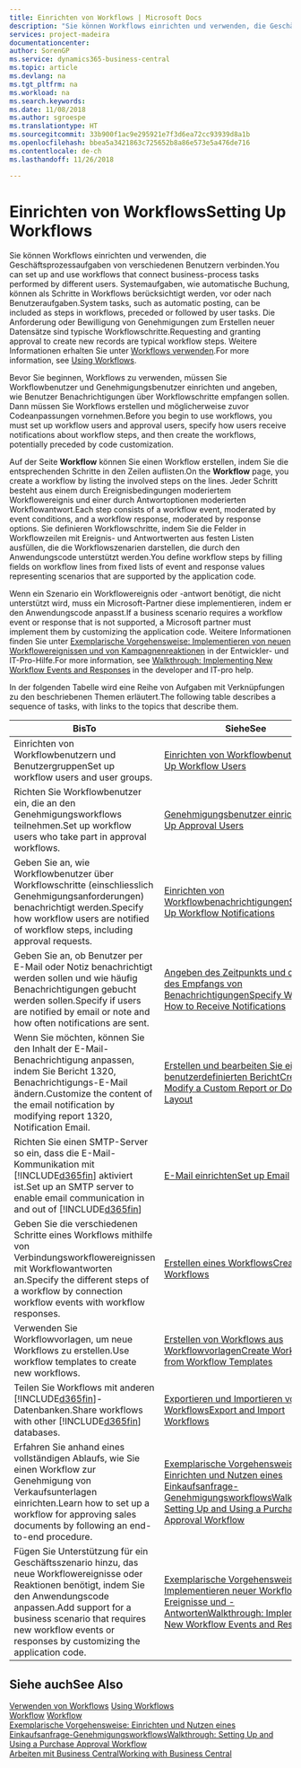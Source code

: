 ```yaml
---
title: Einrichten von Workflows | Microsoft Docs
description: "Sie können Workflows einrichten und verwenden, die Geschäftsprozessaufgaben von verschiedenen Benutzern verbinden. Systemaufgaben, wie automatische Buchung, können als Schritte in Workflows berücksichtigt werden, vor oder nach Benutzeraufgaben. Die Anforderung oder Bewilligung von Genehmigungen zum Erstellen neuer Datensätze sind typische Workflowschritte."
services: project-madeira
documentationcenter: 
author: SorenGP
ms.service: dynamics365-business-central
ms.topic: article
ms.devlang: na
ms.tgt_pltfrm: na
ms.workload: na
ms.search.keywords: 
ms.date: 11/08/2018
ms.author: sgroespe
ms.translationtype: HT
ms.sourcegitcommit: 33b900f1ac9e295921e7f3d6ea72cc93939d8a1b
ms.openlocfilehash: bbea5a3421863c725652b8a86e573e5a476de716
ms.contentlocale: de-ch
ms.lasthandoff: 11/26/2018

---
```

# <a name="setting-up-workflows"></a><span data-ttu-id="8dfff-105">Einrichten von Workflows</span><span class="sxs-lookup"><span data-stu-id="8dfff-105">Setting Up Workflows</span></span>
<span data-ttu-id="8dfff-106">Sie können Workflows einrichten und verwenden, die Geschäftsprozessaufgaben von verschiedenen Benutzern verbinden.</span><span class="sxs-lookup"><span data-stu-id="8dfff-106">You can set up and use workflows that connect business-process tasks performed by different users.</span></span> <span data-ttu-id="8dfff-107">Systemaufgaben, wie automatische Buchung, können als Schritte in Workflows berücksichtigt werden, vor oder nach Benutzeraufgaben.</span><span class="sxs-lookup"><span data-stu-id="8dfff-107">System tasks, such as automatic posting, can be included as steps in workflows, preceded or followed by user tasks.</span></span> <span data-ttu-id="8dfff-108">Die Anforderung oder Bewilligung von Genehmigungen zum Erstellen neuer Datensätze sind typische Workflowschritte.</span><span class="sxs-lookup"><span data-stu-id="8dfff-108">Requesting and granting approval to create new records are typical workflow steps.</span></span> <span data-ttu-id="8dfff-109">Weitere Informationen erhalten Sie unter [Workflows verwenden](across-use-workflows.md).</span><span class="sxs-lookup"><span data-stu-id="8dfff-109">For more information, see [Using Workflows](across-use-workflows.md).</span></span>  

 <span data-ttu-id="8dfff-110">Bevor Sie beginnen, Workflows zu verwenden, müssen Sie Workflowbenutzer und Genehmigungsbenutzer einrichten und angeben, wie Benutzer Benachrichtigungen über Workflowschritte empfangen sollen. Dann müssen Sie Workflows erstellen und möglicherweise zuvor Codeanpassungen vornehmen.</span><span class="sxs-lookup"><span data-stu-id="8dfff-110">Before you begin to use workflows, you must set up workflow users and approval users, specify how users receive notifications about workflow steps, and then create the workflows, potentially preceded by code customization.</span></span>  

 <span data-ttu-id="8dfff-111">Auf der Seite **Workflow** können Sie einen Workflow erstellen, indem Sie die entsprechenden Schritte in den Zeilen auflisten.</span><span class="sxs-lookup"><span data-stu-id="8dfff-111">On the **Workflow** page, you create a workflow by listing the involved steps on the lines.</span></span> <span data-ttu-id="8dfff-112">Jeder Schritt besteht aus einem durch Ereignisbedingungen moderiertem Workflowereignis und einer durch Antwortoptionen moderierten Workflowantwort.</span><span class="sxs-lookup"><span data-stu-id="8dfff-112">Each step consists of a workflow event, moderated by event conditions, and a workflow response, moderated by response options.</span></span> <span data-ttu-id="8dfff-113">Sie definieren Workflowschritte, indem Sie die Felder in Workflowzeilen mit Ereignis- und Antwortwerten aus festen Listen ausfüllen, die die Workflowszenarien darstellen, die durch den Anwendungscode unterstützt werden.</span><span class="sxs-lookup"><span data-stu-id="8dfff-113">You define workflow steps by filling fields on workflow lines from fixed lists of event and response values representing scenarios that are supported by the application code.</span></span>  

 <span data-ttu-id="8dfff-114">Wenn ein Szenario ein Workflowereignis oder -antwort benötigt, die nicht unterstützt wird, muss ein Microsoft-Partner diese implementieren, indem er den Anwendungscode anpasst.</span><span class="sxs-lookup"><span data-stu-id="8dfff-114">If a business scenario requires a workflow event or response that is not supported, a Microsoft partner must implement them by customizing the application code.</span></span> <span data-ttu-id="8dfff-115">Weitere Informationen finden Sie unter [Exemplarische Vorgehensweise: Implementieren von neuen Workflowereignissen und von Kampagnenreaktionen](/dynamics-nav/Walkthrough--Implementing-New-Workflow-Events-and-Responses) in der Entwickler- und IT-Pro-Hilfe.</span><span class="sxs-lookup"><span data-stu-id="8dfff-115">For more information, see [Walkthrough: Implementing New Workflow Events and Responses](/dynamics-nav/Walkthrough--Implementing-New-Workflow-Events-and-Responses) in the developer and IT-pro help.</span></span>

 <span data-ttu-id="8dfff-116">In der folgenden Tabelle wird eine Reihe von Aufgaben mit Verknüpfungen zu den beschriebenen Themen erläutert.</span><span class="sxs-lookup"><span data-stu-id="8dfff-116">The following table describes a sequence of tasks, with links to the topics that describe them.</span></span>  

|<span data-ttu-id="8dfff-117">**Bis**</span><span class="sxs-lookup"><span data-stu-id="8dfff-117">**To**</span></span>|<span data-ttu-id="8dfff-118">**Siehe**</span><span class="sxs-lookup"><span data-stu-id="8dfff-118">**See**</span></span>|  
|------------|-------------|  
|<span data-ttu-id="8dfff-119">Einrichten von Workflowbenutzern und Benutzergruppen</span><span class="sxs-lookup"><span data-stu-id="8dfff-119">Set up workflow users and user groups.</span></span>|[<span data-ttu-id="8dfff-120">Einrichten von Workflowbenutzern</span><span class="sxs-lookup"><span data-stu-id="8dfff-120">Set Up Workflow Users</span></span>](across-how-to-set-up-workflow-users.md)|  
|<span data-ttu-id="8dfff-121">Richten Sie Workflowbenutzer ein, die an den Genehmigungsworkflows teilnehmen.</span><span class="sxs-lookup"><span data-stu-id="8dfff-121">Set up workflow users who take part in approval workflows.</span></span>|[<span data-ttu-id="8dfff-122">Genehmigungsbenutzer einrichten</span><span class="sxs-lookup"><span data-stu-id="8dfff-122">Set Up Approval Users</span></span>](across-how-to-set-up-approval-users.md)|  
|<span data-ttu-id="8dfff-123">Geben Sie an, wie Workflowbenutzer über Workflowschritte (einschliesslich Genehmigungsanforderungen) benachrichtigt werden.</span><span class="sxs-lookup"><span data-stu-id="8dfff-123">Specify how workflow users are notified of workflow steps, including approval requests.</span></span>|[<span data-ttu-id="8dfff-124">Einrichten von Workflowbenachrichtigungen</span><span class="sxs-lookup"><span data-stu-id="8dfff-124">Setting Up Workflow Notifications</span></span>](across-setting-up-workflow-notifications.md)|  
|<span data-ttu-id="8dfff-125">Geben Sie an, ob Benutzer per E-Mail oder Notiz benachrichtigt werden sollen und wie häufig Benachrichtigungen gebucht werden sollen.</span><span class="sxs-lookup"><span data-stu-id="8dfff-125">Specify if users are notified by email or note and how often notifications are sent.</span></span>|[<span data-ttu-id="8dfff-126">Angeben des Zeitpunkts und der Art des Empfangs von Benachrichtigungen</span><span class="sxs-lookup"><span data-stu-id="8dfff-126">Specify When and How to Receive Notifications</span></span>](across-how-to-specify-when-and-how-to-receive-notifications.md)|  
|<span data-ttu-id="8dfff-127">Wenn Sie möchten, können Sie den Inhalt der E-Mail-Benachrichtigung anpassen, indem Sie Bericht 1320, Benachrichtigungs-E-Mail ändern.</span><span class="sxs-lookup"><span data-stu-id="8dfff-127">Customize the content of the email notification by modifying report 1320, Notification Email.</span></span>|[<span data-ttu-id="8dfff-128">Erstellen und bearbeiten Sie einen benutzerdefinierten Bericht</span><span class="sxs-lookup"><span data-stu-id="8dfff-128">Create and Modify a Custom Report or Document Layout</span></span>](ui-how-create-custom-report-layout.md)|  
|<span data-ttu-id="8dfff-129">Richten Sie einen SMTP-Server so ein, dass die E-Mail-Kommunikation mit [!INCLUDE[d365fin](includes/d365fin_md.md)] aktiviert ist.</span><span class="sxs-lookup"><span data-stu-id="8dfff-129">Set up an SMTP server to enable email communication in and out of [!INCLUDE[d365fin](includes/d365fin_md.md)]</span></span>|[<span data-ttu-id="8dfff-130">E-Mail einrichten</span><span class="sxs-lookup"><span data-stu-id="8dfff-130">Set up Email</span></span>](admin-how-setup-email.md)|
|<span data-ttu-id="8dfff-131">Geben Sie die verschiedenen Schritte eines Workflows mithilfe von Verbindungsworkflowereignissen mit Workflowantworten an.</span><span class="sxs-lookup"><span data-stu-id="8dfff-131">Specify the different steps of a workflow by connection workflow events with workflow responses.</span></span>|[<span data-ttu-id="8dfff-132">Erstellen eines Workflows</span><span class="sxs-lookup"><span data-stu-id="8dfff-132">Create Workflows</span></span>](across-how-to-create-workflows.md)|  
|<span data-ttu-id="8dfff-133">Verwenden Sie Workflowvorlagen, um neue Workflows zu erstellen.</span><span class="sxs-lookup"><span data-stu-id="8dfff-133">Use workflow templates to create new workflows.</span></span>|[<span data-ttu-id="8dfff-134">Erstellen von Workflows aus Workflowvorlagen</span><span class="sxs-lookup"><span data-stu-id="8dfff-134">Create Workflows from Workflow Templates</span></span>](across-how-to-create-workflows-from-workflow-templates.md)|  
|<span data-ttu-id="8dfff-135">Teilen Sie Workflows mit anderen [!INCLUDE[d365fin](includes/d365fin_md.md)]-Datenbanken.</span><span class="sxs-lookup"><span data-stu-id="8dfff-135">Share workflows with other [!INCLUDE[d365fin](includes/d365fin_md.md)] databases.</span></span>|[<span data-ttu-id="8dfff-136">Exportieren und Importieren von Workflows</span><span class="sxs-lookup"><span data-stu-id="8dfff-136">Export and Import Workflows</span></span>](across-how-to-export-and-import-workflows.md)|  
|<span data-ttu-id="8dfff-137">Erfahren Sie anhand eines vollständigen Ablaufs, wie Sie einen Workflow zur Genehmigung von Verkaufsunterlagen einrichten.</span><span class="sxs-lookup"><span data-stu-id="8dfff-137">Learn how to set up a workflow for approving sales documents by following an end-to-end procedure.</span></span>|[<span data-ttu-id="8dfff-138">Exemplarische Vorgehensweise: Einrichten und Nutzen eines Einkaufsanfrage-Genehmigungsworkflows</span><span class="sxs-lookup"><span data-stu-id="8dfff-138">Walkthrough: Setting Up and Using a Purchase Approval Workflow</span></span>](walkthrough-setting-up-and-using-a-purchase-approval-workflow.md)|  
|<span data-ttu-id="8dfff-139">Fügen Sie Unterstützung für ein Geschäftsszenario hinzu, das neue Workflowereignisse oder Reaktionen benötigt, indem Sie den Anwendungscode anpassen.</span><span class="sxs-lookup"><span data-stu-id="8dfff-139">Add support for a business scenario that requires new workflow events or responses by customizing the application code.</span></span>|[<span data-ttu-id="8dfff-140">Exemplarische Vorgehensweise: Implementieren neuer Workflow-Ereignisse und -Antworten</span><span class="sxs-lookup"><span data-stu-id="8dfff-140">Walkthrough: Implementing New Workflow Events and Responses</span></span>](/dynamics-nav/Walkthrough--Implementing-New-Workflow-Events-and-Responses)|  

## <a name="see-also"></a><span data-ttu-id="8dfff-141">Siehe auch</span><span class="sxs-lookup"><span data-stu-id="8dfff-141">See Also</span></span>  
 <span data-ttu-id="8dfff-142">[Verwenden von Workflows](across-use-workflows.md) </span><span class="sxs-lookup"><span data-stu-id="8dfff-142">[Using Workflows](across-use-workflows.md) </span></span>  
 <span data-ttu-id="8dfff-143">[Workflow](across-workflow.md) </span><span class="sxs-lookup"><span data-stu-id="8dfff-143">[Workflow](across-workflow.md) </span></span>  
 [<span data-ttu-id="8dfff-144">Exemplarische Vorgehensweise: Einrichten und Nutzen eines Einkaufsanfrage-Genehmigungsworkflows</span><span class="sxs-lookup"><span data-stu-id="8dfff-144">Walkthrough: Setting Up and Using a Purchase Approval Workflow</span></span>](walkthrough-setting-up-and-using-a-purchase-approval-workflow.md)  
 [<span data-ttu-id="8dfff-145">Arbeiten mit  Business Central</span><span class="sxs-lookup"><span data-stu-id="8dfff-145">Working with Business Central</span></span>](ui-work-product.md)

